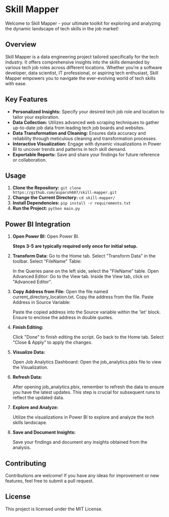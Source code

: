 # Skill Mapper

Welcome to Skill Mapper - your ultimate toolkit for exploring and analyzing the dynamic landscape of tech skills in the job market!

## Overview

Skill Mapper is a data engineering project tailored specifically for the tech industry. It offers comprehensive insights into the skills demanded by various tech job roles across different locations. Whether you're a software developer, data scientist, IT professional, or aspiring tech enthusiast, Skill Mapper empowers you to navigate the ever-evolving world of tech skills with ease.

## Key Features

- **Personalized Insights:** Specify your desired tech job role and location to tailor your exploration.
- **Data Collection:** Utilizes advanced web scraping techniques to gather up-to-date job data from leading tech job boards and websites.
- **Data Transformation and Cleaning:** Ensures data accuracy and reliability through meticulous cleaning and transformation processes.
- **Interactive Visualization:** Engage with dynamic visualizations in Power BI to uncover trends and patterns in tech skill demand.
- **Exportable Reports:** Save and share your findings for future reference or collaboration.

## Usage

1. **Clone the Repository:**
   `git clone https://github.com/asparsh607/skill-mapper.git`
2. **Change the Current Directory:**
   `cd skill-mapper/`
3. **Install Dependencies:**
   `pip install -r requirements.txt`
4. **Run the Project:**
   `python main.py`

## Power BI Integration

1. **Open Power BI:**
    Open Power BI.

   **Steps 3-5 are typically required only once for initial setup.**
3. **Transform Data:**
    Go to the Home tab.
    Select "Transform Data" in the toolbar.
    Select "FileName" Table:

    In the Queries pane on the left side, select the "FileName" table.
    Open Advanced Editor:
        Go to the View tab.
        Inside the View tab, click on "Advanced Editor".
4. **Copy Address from File:**
    Open the file named current_directory_location.txt.
    Copy the address from the file.
    Paste Address in Source Variable:

    Paste the copied address into the Source variable within the 'let' block.
    Ensure to enclose the address in double quotes.

5. **Finish Editing:**

    Click "Done" to finish editing the script.
    Go back to the Home tab.
    Select "Close & Apply" to apply the changes.

6. **Visualize Data:**

    Open Job Analytics Dashboard:
    Open the job_analytics.pbix file to view the Visualization.

7. **Refresh Data:**

    After opening job_analytics.pbix, remember to refresh the data to ensure you have the latest updates.
    This step is crucial for subsequent runs to reflect the updated data.
   
8. **Explore and Analyze:**

    Utilize the visualizations in Power BI to explore and analyze the tech skills landscape.

9. **Save and Document Insights:**

    Save your findings and document any insights obtained from the analysis.

## Contributing
Contributions are welcome! If you have any ideas for improvement or new features, feel free to submit a pull request.

## License
This project is licensed under the MIT License.
